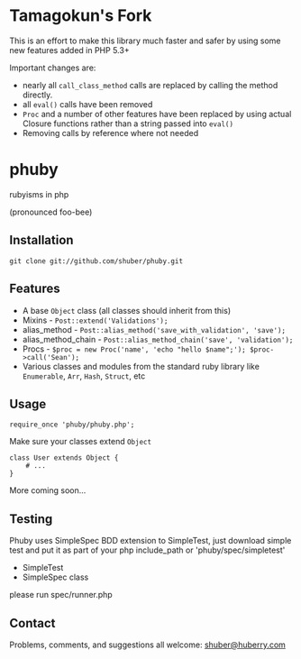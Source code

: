 # Tamagokun's Fork

This is an effort to make this library much faster and safer by using some new features added in PHP 5.3+

Important changes are:
- nearly all `call_class_method` calls are replaced by calling the method directly.
- all `eval()` calls have been removed
- `Proc` and a number of other features have been replaced by using actual Closure functions rather than a string passed into `eval()`
- Removing calls by reference where not needed

# phuby

rubyisms in php

(pronounced foo-bee)


## Installation

	git clone git://github.com/shuber/phuby.git


## Features

* A base `Object` class (all classes should inherit from this)
* Mixins - `Post::extend('Validations');`
* alias\_method - `Post::alias_method('save_with_validation', 'save');`
* alias\_method\_chain - `Post::alias_method_chain('save', 'validation');`
* Procs - `$proc = new Proc('name', 'echo "hello $name";'); $proc->call('Sean');`
* Various classes and modules from the standard ruby library like `Enumerable`, `Arr`, `Hash`, `Struct`, etc


## Usage

	require_once 'phuby/phuby.php';

Make sure your classes extend `Object`

	class User extends Object {
	    # ...
	}

More coming soon...


## Testing

Phuby uses SimpleSpec BDD extension to SimpleTest, just download simple test and 
put it as part of your php include_path or 'phuby/spec/simpletest'

* SimpleTest
* SimpleSpec class 

please run spec/runner.php


## Contact

Problems, comments, and suggestions all welcome: [shuber@huberry.com](mailto:shuber@huberry.com)
